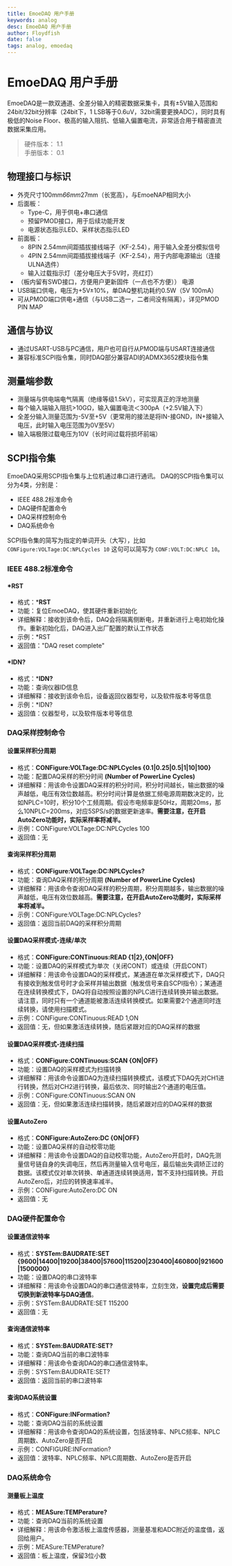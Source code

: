 ```yaml
---
title: EmoeDAQ 用户手册
keywords: analog
desc: EmoeDAQ 用户手册
author: Floydfish
date: false
tags: analog, emoedaq
---
```


# EmoeDAQ 用户手册

EmoeDAQ是一款双通道、全差分输入的精密数据采集卡，具有±5V输入范围和24bit/32bit分辨率（24bit下，1 LSB等于0.6uV，32bit需要更换ADC），同时具有极低的Noise Floor、极高的输入阻抗、低输入偏置电流，非常适合用于精密直流数据采集应用。

> 硬件版本： 1.1  
> 手册版本： 0.1  

## 物理接口与标识

- 外壳尺寸100mm*66mm*27mm（长宽高），与EmoeNAP相同大小
- 后面板：
  - Type-C，用于供电+串口通信
  - 预留PMOD接口，用于后续功能开发
  - 电源状态指示LED、采样状态指示LED
- 前面板：
  - 8PIN 2.54mm间距插拔接线端子（KF-2.54），用于输入全差分模拟信号
  - 4PIN 2.54mm间距插拔接线端子（KF-2.54），用于内部电源输出（连接ULNA选件）
  - 输入过载指示灯（差分电压大于5V时，亮红灯）
- （板内留有SWD接口，方便用户更新固件（一点也不方便））
电源
- USB端口供电，电压为+5V±10%，单DAQ整机功耗约0.5W（5V 100mA）
- 可从PMOD端口供电+通信（与USB二选一，二者间没有隔离），详见PMOD PIN MAP


## 通信与协议

- 通过USART-USB与PC通信，用户也可自行从PMOD端与USART连接通信
- 兼容标准SCPI指令集，同时DAQ部分兼容ADI的ADMX3652模块指令集


## 测量端参数

- 测量端与供电端电气隔离（绝缘等级1.5kV），可实现真正的浮地测量
- 每个输入端输入阻抗>10GΩ，输入偏置电流＜300pA（+2.5V输入下）
- 全差分输入测量范围为-5V至+5V（更常用的接法是将IN-接GND，IN+接输入电压，此时输入电压范围为0V至5V）
- 输入端极限过载电压为10V（长时间过载将损坏前端）



## SCPI指令集

EmoeDAQ采用SCPI指令集与上位机通过串口进行通讯。
DAQ的SCPI指令集可以分为4类，分别是：

- IEEE 488.2标准命令  
- DAQ硬件配置命令  
- DAQ采样控制命令  
- DAQ系统命令

SCPI指令集的简写为指定的单词开头（大写），比如 `CONFigure:VOLTage:DC:NPLCycles 10` 这句可以简写为 `CONF:VOLT:DC:NPLC 10`。


### IEEE 488.2标准命令

#### *RST

- 格式：***RST**
- 功能：复位EmoeDAQ，使其硬件重新初始化
- 详细解释：接收到该命令后，DAQ会将隔离侧断电，并重新进行上电初始化操作。重新初始化后，DAQ进入出厂配置的默认工作状态  
- 示例：*RST
- 返回值："DAQ reset complete"

#### *IDN?

- 格式：***IDN?**
- 功能：查询仪器ID信息
- 详细解释：接收到该命令后，设备返回仪器型号，以及软件版本号等信息
- 示例：*IDN?
- 返回值：仪器型号，以及软件版本号等信息

### DAQ采样控制命令

#### 设置采样积分周期

- 格式：**CONFigure:VOLTage:DC:NPLCycles {0.1|0.25|0.5|1|10|100}**
- 功能：配置DAQ采样的积分时间 **(Number of PowerLine Cycles)**
- 详细解释：用该命令设置DAQ采样的积分时间，积分时间越长，输出数据的噪声越低，电压有效位数越高。积分时间计算是依据工频电源周期数决定的，比如NPLC=10时，积分10个工频周期。假设市电频率是50Hz，周期20ms，那么10NPLC=200ms，对应5SPS/s的数据更新速率。**需要注意，在开启AutoZero功能时，实际采样率将减半。**
- 示例：CONFigure:VOLTage:DC:NPLCycles 100
- 返回值：无


#### 查询采样积分周期

- 格式：**CONFigure:VOLTage:DC:NPLCycles?**
- 功能：查询DAQ采样的积分周期 **(Number of PowerLine Cycles)**
- 详细解释：用该命令查询DAQ采样的积分周期，积分周期越多，输出数据的噪声越低，电压有效位数越高。**需要注意，在开启AutoZero功能时，实际采样率将减半。**
- 示例：CONFigure:VOLTage:DC:NPLCycles?
- 返回值：返回当前DAQ的采样积分周期


#### 设置DAQ采样模式-连续/单次

- 格式：**CONFigure:CONTinuous:READ {1|2},{ON|OFF}**
- 功能：设置DAQ的采样模式为单次（关闭CONT）或连续（开启CONT）
- 详细解释：用该命令设置DAQ的采样模式，某通道在单次采样模式下，DAQ只有接收到触发信号时才会采样并输出数据（触发信号来自SCPI指令）；某通道在连续转换模式下，DAQ将自动按照设置的NPLC进行连续转换并输出数据。请注意，同时只有一个通道能被激活连续转换模式。如果需要2个通道同时连续转换，请使用扫描模式。
- 示例：CONFigure:CONTinuous:READ 1,ON
- 返回值：无，但如果激活连续转换，随后紧跟对应的DAQ采样的数据


#### 设置DAQ采样模式-连续扫描

- 格式：**CONFigure:CONTinuous:SCAN {ON|OFF}**
- 功能：设置DAQ的采样模式为扫描转换
- 详细解释：用该命令设置DAQ为连续扫描转换模式，该模式下DAQ先对CH1进行转换，然后对CH2进行转换，最后依次、同时输出2个通道的电压值。
- 示例：CONFigure:CONTinuous:SCAN ON
- 返回值：无，但如果激活连续扫描转换，随后紧跟对应的DAQ采样的数据


#### 设置AutoZero

- 格式：**CONFigure:AutoZero:DC {ON|OFF}**
- 功能：设置DAQ采样的自动校零功能
- 详细解释：用该命令设置DAQ的自动校零功能，AutoZero开启时，DAQ先测量信号链自身的失调电压，然后再测量输入信号电压，最后输出失调矫正过的数据。该模式仅对单次转换、单通道连续转换适用，暂不支持扫描转换。开启AutoZero后，对应的转换速率减半。
- 示例：CONFigure:AutoZero:DC ON
- 返回值：无


### DAQ硬件配置命令

#### 设置通信波特率

- 格式：**SYSTem:BAUDRATE:SET {9600|14400|19200|38400|57600|115200|230400|460800|921600|1500000}**
- 功能：设置DAQ的串口波特率
- 详细解释：用该命令设置DAQ的串口通信波特率，立刻生效，**设置完成后需要切换到新波特率与DAQ通信**。
- 示例：SYSTem:BAUDRATE:SET 115200
- 返回值：无

#### 查询通信波特率

- 格式：**SYSTem:BAUDRATE:SET?**
- 功能：查询DAQ当前的串口波特率
- 详细解释：用该命令查询DAQ的串口通信波特率。
- 示例：SYSTem:BAUDRATE:SET?
- 返回值：返回当前的串口波特率

#### 查询DAQ系统设置

- 格式：**CONFigure:INFormation?**
- 功能：查询DAQ当前的系统设置
- 详细解释：用该命令查询DAQ的系统设置，包括波特率、NPLC频率、NPLC周期数、AutoZero是否开启
- 示例：CONFIGURE:INFormation?
- 返回值：波特率、NPLC频率、NPLC周期数、AutoZero是否开启


### DAQ系统命令

#### 测量板上温度

- 格式：**MEASure:TEMPerature?**
- 功能：查询DAQ当前的系统设置
- 详细解释：用该命令激活板上温度传感器，测量基准和ADC附近的温度值，返回给用户。
- 示例：MEASure:TEMPerature?
- 返回值：板上温度，保留3位小数














